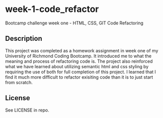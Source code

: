 # week-1-code_refactor
Bootcamp challenge week one - HTML, CSS, GIT Code Refactoring

## Description
This project was completed as a homework assignment in week one of my University of Richmond Coding Bootcamp. It introduced me to what the meaning and process of refactoring code is. The project also reinforced what we have learned about utilizing semantic html and css styling by requiring the use of both for full completion of this project. I learned that I find it much more difficult to refactor exisiting code than it is to just start from scratch.

## License
See LICENSE in repo.
